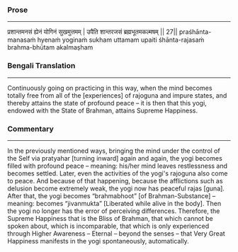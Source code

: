 ### Prose 
 --- 
प्रशान्तमनसं ह्येनं योगिनं सुखमुत्तमम् |
उपैति शान्तरजसं ब्रह्मभूतमकल्मषम् || 27||
praśhānta-manasaṁ hyenaṁ yoginaṁ sukham uttamam
upaiti śhānta-rajasaṁ brahma-bhūtam akalmaṣham

### Bengali Translation 
 --- 
Continuously going on practicing in this way, when the mind becomes totally free from all of the [experiences] of rajoguna and impure states, and thereby attains the state of profound peace – it is then that this yogi, endowed with the State of Brahman, attains Supreme Happiness.

### Commentary 
 --- 
In the previously mentioned ways, bringing the mind under the control of the Self via pratyahar [turning inward] again and again, the yogi becomes filled with profound peace – meaning: his/her mind leaves restlessness and becomes settled. Later, even the activities of the yogi's rajoguna also come to peace. And because of that happening, because the afflictions such as delusion become extremely weak, the yogi now has peaceful rajas [guna]. After that, the yogi becomes “brahmabhoot” [of Brahman-Substance] – meaning: becomes “jivanmukta” [Liberated while alive in the body]. Then the yogi no longer has the error of perceiving differences. Therefore, the Supreme Happiness that is the Bliss of Brahman, that which cannot be spoken about, which is incomparable, that which is only experienced through Higher Awareness – Eternal – beyond the senses – that Very Great Happiness manifests in the yogi spontaneously, automatically.